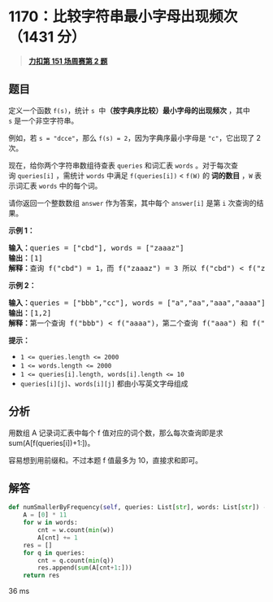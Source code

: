 # 1170：比较字符串最小字母出现频次（1431 分）


> <u>**[力扣第 151 场周赛第 2 题](https://leetcode.cn/problems/compare-strings-by-frequency-of-the-smallest-character/)**</u>

## 题目

<p>定义一个函数 <code>f(s)</code>，统计 <code>s</code>  中<strong>（按字典序比较）最小字母的出现频次</strong> ，其中 <code>s</code> 是一个非空字符串。</p>

<p>例如，若 <code>s = "dcce"</code>，那么 <code>f(s) = 2</code>，因为字典序最小字母是 <code>"c"</code>，它出现了 2 次。</p>

<p>现在，给你两个字符串数组待查表 <code>queries</code> 和词汇表 <code>words</code> 。对于每次查询 <code>queries[i]</code> ，需统计 <code>words</code> 中满足 <code>f(queries[i])</code> < <code>f(W)</code> 的<strong> 词的数目</strong> ，<code>W</code> 表示词汇表 <code>words</code> 中的每个词。</p>

<p>请你返回一个整数数组 <code>answer</code> 作为答案，其中每个 <code>answer[i]</code> 是第 <code>i</code> 次查询的结果。</p>



<p><strong>示例 1：</strong></p>

<pre>
<strong>输入：</strong>queries = ["cbd"], words = ["zaaaz"]
<strong>输出：</strong>[1]
<strong>解释：</strong>查询 f("cbd") = 1，而 f("zaaaz") = 3 所以 f("cbd") < f("zaaaz")。
</pre>

<p><strong>示例 2：</strong></p>

<pre>
<strong>输入：</strong>queries = ["bbb","cc"], words = ["a","aa","aaa","aaaa"]
<strong>输出：</strong>[1,2]
<strong>解释：</strong>第一个查询 f("bbb") < f("aaaa")，第二个查询 f("aaa") 和 f("aaaa") 都 > f("cc")。
</pre>



<p><strong>提示：</strong></p>

<ul>
<li><code>1 <= queries.length <= 2000</code></li>
<li><code>1 <= words.length <= 2000</code></li>
<li><code>1 <= queries[i].length, words[i].length <= 10</code></li>
<li><code>queries[i][j]</code>、<code>words[i][j]</code> 都由小写英文字母组成</li>
</ul>


## 分析

用数组 A 记录词汇表中每个 f 值对应的词个数，那么每次查询即是求 sum(A[f(queries[i])+1:])。

容易想到用前缀和。不过本题 f 值最多为 10，直接求和即可。

## 解答

```python
def numSmallerByFrequency(self, queries: List[str], words: List[str]) -> List[int]:
    A = [0] * 11
    for w in words:
        cnt = w.count(min(w))
        A[cnt] += 1
    res = []
    for q in queries:
        cnt = q.count(min(q))
        res.append(sum(A[cnt+1:]))
    return res
```
36 ms


